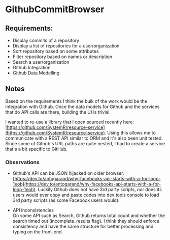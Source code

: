 # GithubCommitBrowser

## Requirements:

- Display commits of a repository
- Display a list of repositories for a user/organization
- Sort repository based on some attributes
- Filter repository based on names or description
- Search a user/organization
- Github Integration
- Github Data Modelling

## Notes

Based on the requirements I think the bulk of the work would be the integration with Github. Once the data models for Github and the services that do API calls are there, building the UI is trivial.

I wanted to re-use a library that I open sourced recently here: [https://github.com/SystemR/resource-service](https://github.com/SystemR/resource-service). Using this allows me to communicate with a REST API similar to ORM and it's also been unit tested. Since some of Github's URL paths are quite nested, I had to create a service that's a bit specific to GitHub.

### Observations

- Github's API can be JSON hijacked on older browser:  
  [https://dev.to/antogarand/why-facebooks-api-starts-with-a-for-loop-1eob](https://dev.to/antogarand/why-facebooks-api-starts-with-a-for-loop-1eob). Luckily Github does not have 3rd party scripts, nor does its users would ever copy and paste codes into dev tools console to load 3rd party scripts (as some Facebook users would).

- API inconsistencies  
  On some API such as Search, Github returns total count and whether the search timed out (incomplete_results flag). I think they should enforce consistency and have the same structure for better processing and typing on the front-end.
